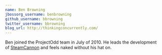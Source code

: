 ```yaml
---
name: Ben Browning
jbossorg_username: benbrowning
github_username: bbrowning
twitter_username: bbrowning
blog_url: http://thinkingconcurrently.com/
---
```


Ben joined the ProjectOdd team in July of 2010. He 
leads the development of [SteamCannon](http://steamcannon.org) and feels naked without his hat on.
